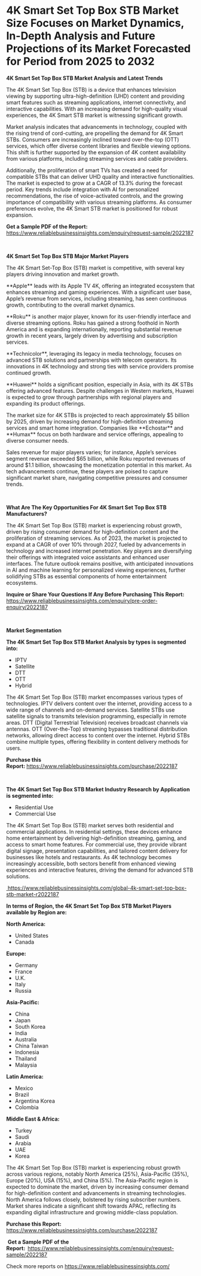 <p><h1>4K Smart Set Top Box STB Market Size Focuses on Market Dynamics, In-Depth Analysis and Future Projections of its Market Forecasted for Period from 2025 to 2032</h1></p><p><strong>4K Smart Set Top Box STB Market Analysis and Latest Trends</strong></p>
<p><p>The 4K Smart Set Top Box (STB) is a device that enhances television viewing by supporting ultra-high-definition (UHD) content and providing smart features such as streaming applications, internet connectivity, and interactive capabilities. With an increasing demand for high-quality visual experiences, the 4K Smart STB market is witnessing significant growth.</p><p>Market analysis indicates that advancements in technology, coupled with the rising trend of cord-cutting, are propelling the demand for 4K Smart STBs. Consumers are increasingly inclined toward over-the-top (OTT) services, which offer diverse content libraries and flexible viewing options. This shift is further supported by the expansion of 4K content availability from various platforms, including streaming services and cable providers.</p><p>Additionally, the proliferation of smart TVs has created a need for compatible STBs that can deliver UHD quality and interactive functionalities. The market is expected to grow at a CAGR of 13.3% during the forecast period. Key trends include integration with AI for personalized recommendations, the rise of voice-activated controls, and the growing importance of compatibility with various streaming platforms. As consumer preferences evolve, the 4K Smart STB market is positioned for robust expansion.</p></p>
<p><strong>Get a Sample PDF of the Report:&nbsp;</strong> <a href="https://www.reliablebusinessinsights.com/enquiry/request-sample/2022187?utm_campaign=1581&utm_medium=2&utm_source=Github&utm_content=ia&utm_term=29032025&utm_id=4k-smart-set-top-box-stb">https://www.reliablebusinessinsights.com/enquiry/request-sample/2022187</a></p>
<p>&nbsp;</p>
<p><strong>4K Smart Set Top Box STB Major Market Players</strong></p>
<p><p>The 4K Smart Set-Top Box (STB) market is competitive, with several key players driving innovation and market growth. </p><p>**Apple** leads with its Apple TV 4K, offering an integrated ecosystem that enhances streaming and gaming experiences. With a significant user base, Apple’s revenue from services, including streaming, has seen continuous growth, contributing to the overall market dynamics. </p><p>**Roku** is another major player, known for its user-friendly interface and diverse streaming options. Roku has gained a strong foothold in North America and is expanding internationally, reporting substantial revenue growth in recent years, largely driven by advertising and subscription services.</p><p>**Technicolor**, leveraging its legacy in media technology, focuses on advanced STB solutions and partnerships with telecom operators. Its innovations in 4K technology and strong ties with service providers promise continued growth.</p><p>**Huawei** holds a significant position, especially in Asia, with its 4K STBs offering advanced features. Despite challenges in Western markets, Huawei is expected to grow through partnerships with regional players and expanding its product offerings.</p><p>The market size for 4K STBs is projected to reach approximately $5 billion by 2025, driven by increasing demand for high-definition streaming services and smart home integration. Companies like **Echostar** and **Humax** focus on both hardware and service offerings, appealing to diverse consumer needs.</p><p>Sales revenue for major players varies; for instance, Apple’s services segment revenue exceeded $65 billion, while Roku reported revenues of around $1.1 billion, showcasing the monetization potential in this market. As tech advancements continue, these players are poised to capture significant market share, navigating competitive pressures and consumer trends.</p></p>
<p>&nbsp;</p>
<p><strong>What Are The Key Opportunities For 4K Smart Set Top Box STB Manufacturers?</strong></p>
<p><p>The 4K Smart Set Top Box (STB) market is experiencing robust growth, driven by rising consumer demand for high-definition content and the proliferation of streaming services. As of 2023, the market is projected to expand at a CAGR of over 10% through 2027, fueled by advancements in technology and increased internet penetration. Key players are diversifying their offerings with integrated voice assistants and enhanced user interfaces. The future outlook remains positive, with anticipated innovations in AI and machine learning for personalized viewing experiences, further solidifying STBs as essential components of home entertainment ecosystems.</p></p>
<p><strong>Inquire or Share Your Questions If Any Before Purchasing This Report:</strong> <a href="https://www.reliablebusinessinsights.com/enquiry/pre-order-enquiry/2022187?utm_campaign=1581&utm_medium=2&utm_source=Github&utm_content=ia&utm_term=29032025&utm_id=4k-smart-set-top-box-stb">https://www.reliablebusinessinsights.com/enquiry/pre-order-enquiry/2022187</a></p>
<p>&nbsp;</p>
<p><strong>Market Segmentation</strong></p>
<p><strong>The 4K Smart Set Top Box STB Market Analysis by types is segmented into:</strong></p>
<p><ul><li>IPTV</li><li>Satellite</li><li>DTT</li><li>OTT</li><li>Hybrid</li></ul></p>
<p><p>The 4K Smart Set Top Box (STB) market encompasses various types of technologies. IPTV delivers content over the internet, providing access to a wide range of channels and on-demand services. Satellite STBs use satellite signals to transmits television programming, especially in remote areas. DTT (Digital Terrestrial Television) receives broadcast channels via antennas. OTT (Over-the-Top) streaming bypasses traditional distribution networks, allowing direct access to content over the internet. Hybrid STBs combine multiple types, offering flexibility in content delivery methods for users.</p></p>
<p><strong>Purchase this Report:&nbsp;</strong><a href="https://www.reliablebusinessinsights.com/purchase/2022187?utm_campaign=1581&utm_medium=2&utm_source=Github&utm_content=ia&utm_term=29032025&utm_id=4k-smart-set-top-box-stb">https://www.reliablebusinessinsights.com/purchase/2022187</a></p>
<p>&nbsp;</p>
<p><strong>The 4K Smart Set Top Box STB Market Industry Research by Application is segmented into:</strong></p>
<p><ul><li>Residential Use</li><li>Commercial Use</li></ul></p>
<p><p>The 4K Smart Set Top Box (STB) market serves both residential and commercial applications. In residential settings, these devices enhance home entertainment by delivering high-definition streaming, gaming, and access to smart home features. For commercial use, they provide vibrant digital signage, presentation capabilities, and tailored content delivery for businesses like hotels and restaurants. As 4K technology becomes increasingly accessible, both sectors benefit from enhanced viewing experiences and interactive features, driving the demand for advanced STB solutions.</p></p>
<p><a href="https://www.reliablebusinessinsights.com/global-4k-smart-set-top-box-stb-market-r2022187?utm_campaign=1581&utm_medium=2&utm_source=Github&utm_content=ia&utm_term=29032025&utm_id=4k-smart-set-top-box-stb">&nbsp;https://www.reliablebusinessinsights.com/global-4k-smart-set-top-box-stb-market-r2022187</a></p>
<p><strong>In terms of Region, the 4K Smart Set Top Box STB Market Players available by Region are:</strong></p>
<p>
    <p> <strong> North America: </strong>
        <ul>
            <li>United States</li>
            <li>Canada</li>
        </ul>
        </p> 
    <p> <strong> Europe: </strong>
        <ul>
            <li>Germany</li>
            <li>France</li>
            <li>U.K.</li>
            <li>Italy</li>
            <li>Russia</li>
        </ul>
        </p> 
    <p> <strong> Asia-Pacific: </strong>
        <ul>
            <li>China</li>
            <li>Japan</li>
            <li>South Korea</li>
            <li>India</li>
            <li>Australia</li>
            <li>China Taiwan</li>
            <li>Indonesia</li>
            <li>Thailand</li>
            <li>Malaysia</li>
        </ul>
        </p> 
    <p> <strong> Latin America: </strong>
        <ul>
            <li>Mexico</li>
            <li>Brazil</li>
            <li>Argentina Korea</li>
            <li>Colombia</li>
        </ul>
        </p> 
    <p> <strong> Middle East & Africa: </strong>
        <ul>
            <li>Turkey</li>
            <li>Saudi</li>
            <li>Arabia</li>
            <li>UAE</li>
            <li>Korea</li>
        </ul>
    </p>
    </p>
<p><p>The 4K Smart Set Top Box (STB) market is experiencing robust growth across various regions, notably North America (25%), Asia-Pacific (35%), Europe (20%), USA (15%), and China (5%). The Asia-Pacific region is expected to dominate the market, driven by increasing consumer demand for high-definition content and advancements in streaming technologies. North America follows closely, bolstered by rising subscriber numbers. Market shares indicate a significant shift towards APAC, reflecting its expanding digital infrastructure and growing middle-class population.</p></p>
<p><strong>Purchase this Report: </strong><a href="https://www.reliablebusinessinsights.com/purchase/2022187?utm_campaign=1581&utm_medium=2&utm_source=Github&utm_content=ia&utm_term=29032025&utm_id=4k-smart-set-top-box-stb">https://www.reliablebusinessinsights.com/purchase/2022187</a></p>
<p>&nbsp;<strong>Get a Sample PDF of the Report:&nbsp;&nbsp;</strong><a href="https://www.reliablebusinessinsights.com/enquiry/request-sample/2022187?utm_campaign=1581&utm_medium=2&utm_source=Github&utm_content=ia&utm_term=29032025&utm_id=4k-smart-set-top-box-stb">https://www.reliablebusinessinsights.com/enquiry/request-sample/2022187</a></p>
<p><strong></strong></p>
<p>Check more reports on <a href="https://www.reliablebusinessinsights.com/?utm_campaign=1581&utm_medium=2&utm_source=Github&utm_content=ia&utm_term=29032025&utm_id=4k-smart-set-top-box-stb">https://www.reliablebusinessinsights.com/</a></p>